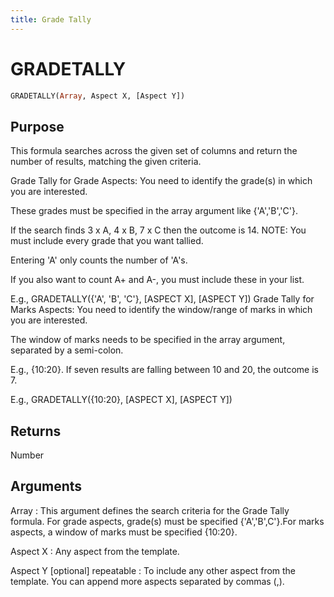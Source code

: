 ```yaml
---
title: Grade Tally
---
```

# GRADETALLY

~~~ sql
GRADETALLY(Array, Aspect X, [Aspect Y])
~~~

## Purpose

This formula searches across the given set of columns and return the number of results, matching the given criteria.

Grade Tally for Grade Aspects: You need to identify the grade(s) in which you are interested. 

These grades must be specified in the array argument like {'A','B','C'}.

If the search finds 3 x A, 4 x B, 7 x C then the outcome is 14. NOTE: You must include every grade that you want tallied.

Entering 'A' only counts the number of 'A's.

If you also want to count A+ and A-, you must include these in your list. 

E.g., GRADETALLY({'A', 'B', 'C'}, [ASPECT X], [ASPECT Y]) Grade Tally for Marks Aspects: You need to identify the window/range of marks in which you are interested.

The window of marks needs to be specified in the array argument, separated by a semi-colon. 

E.g., {10:20}. If seven results are falling between 10 and 20, the outcome is 7. 

E.g., GRADETALLY({10:20}, [ASPECT X], [ASPECT Y])

## Returns

Number

## Arguments

Array
: This argument defines the search criteria for the Grade Tally formula. For grade aspects, grade(s) must be specified {'A','B',C'}.For marks aspects, a window of marks must be specified {10:20}.

Aspect X
: Any aspect from the template.

Aspect Y [optional] repeatable
: To include any other aspect from the template. You can append more aspects separated by commas (,).